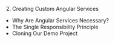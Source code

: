 2. Creating Custom Angular Services
  - Why Are Angular Services Necessary?
  - The Single Responsibility Principle
  - Cloning Our Demo Project